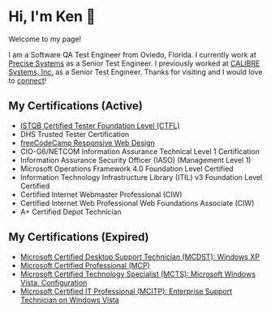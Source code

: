 # Hi, I'm Ken 👋
Welcome to my page!

I am a Software QA Test Engineer from Oviedo, Florida.  I currently work at <a href="https://www.goprecise.com/">Precise Systems</a> as a Senior Test Engineer.  I previously worked at <a href="https://www.calibresys.com/">CALIBRE Systems, Inc.</a> as a Senior Test Engineer.
Thanks for visiting and I would love to <a href="https://www.linkedin.com/in/ken-alegre-92b53810/">connect</a>!

## My Certifications (Active)
<ul>
  <li><a href="https://atsqa.org/certified-testers/profile/3c666fd435434d6a850f1d4afdab4651">ISTQB Certified Tester Foundation Level (CTFL)</a></li>
  <li>DHS Trusted Tester Certification</li>
  <li><a href="https://www.freecodecamp.org/certification/fcc-1d1e7f7a-af54-4d88-a53b-9ecab26a312d/responsive-web-design">freeCodeCamp Responsive Web Design</a></li>
  <li>CIO-G6/NETCOM Information Assurance Technical Level 1 Certification</li>
  <li>Information Assurance Security Officer (IASO) (Management Level 1)</li>
  <li>Microsoft Operations Framework 4.0 Foundation Level Certified</li>
  <li>Information Technology Infrastructure Library (ITIL) v3 Foundation Level Certified</li>
  <li>Certified Internet Webmaster Professional (CIW)</li>
  <li>Certified Internet Web Professional Web Foundations Associate (CIW)</li>
  <li>A+ Certified Depot Technician</li>
</ul>

## My Certifications (Expired)
<ul>
  <li>
    <a href="https://learn.microsoft.com/en-us/users/kennethalegre-3767/transcript/7660gc1gegynx8e">Microsoft Certified Desktop Support Technician (MCDST): Windows XP</a>
  </li>
  <li>
    <a href="https://learn.microsoft.com/en-us/users/kennethalegre-3767/transcript/7660gc1gegynx8e">Microsoft Certified Professional (MCP)</a>
  </li>
  <li>
    <a href="https://learn.microsoft.com/en-us/users/kennethalegre-3767/transcript/7660gc1gegynx8e">Microsoft Certified Technology Specialist (MCTS): Microsoft Windows Vista, Configuration</a>
  </li>
  <li>
    <a href="https://learn.microsoft.com/en-us/users/kennethalegre-3767/transcript/7660gc1gegynx8e">Microsoft Certified IT Professional (MCITP): Enterprise Support Technician on Windows Vista</a>
  </li>
</ul>

<!--
**dpunky/dpunky** is a ✨ _special_ ✨ repository because its `README.md` (this file) appears on your GitHub profile.

Here are some ideas to get you started:

- 🔭 I’m currently working on ...
- 🌱 I’m currently learning ...
- 👯 I’m looking to collaborate on ...
- 🤔 I’m looking for help with ...
- 💬 Ask me about ...
- 📫 How to reach me: ...
- 😄 Pronouns: ...
- ⚡ Fun fact: ...
-->
